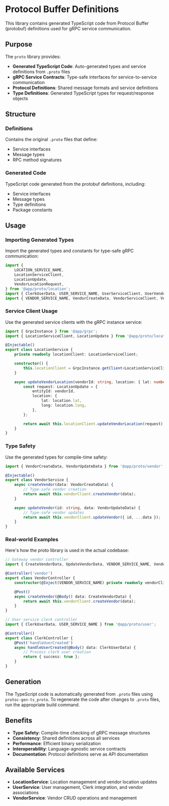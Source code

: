 # Protocol Buffer Definitions

This library contains generated TypeScript code from Protocol Buffer (protobuf) definitions used for gRPC service communication.

## Purpose

The `proto` library provides:

- **Generated TypeScript Code**: Auto-generated types and service definitions from `.proto` files
- **gRPC Service Contracts**: Type-safe interfaces for service-to-service communication
- **Protocol Definitions**: Shared message formats and service definitions
- **Type Definitions**: Generated TypeScript types for request/response objects

## Structure

### Definitions

Contains the original `.proto` files that define:

- Service interfaces
- Message types
- RPC method signatures

### Generated Code

TypeScript code generated from the protobuf definitions, including:

- Service interfaces
- Message types
- Type definitions
- Package constants

## Usage

### Importing Generated Types

Import the generated types and constants for type-safe gRPC communication:

```typescript
import {
	LOCATION_SERVICE_NAME,
	LocationServiceClient,
	LocationUpdate,
	VendorLocationRequest,
} from '@app/proto/location';
import { ClerkUserData, USER_SERVICE_NAME, UserServiceClient, UserVendorData } from '@app/proto/user';
import { VENDOR_SERVICE_NAME, VendorCreateData, VendorServiceClient, VendorUpdateData } from '@app/proto/vendor';
```

### Service Client Usage

Use the generated service clients with the gRPC instance service:

```typescript
import { GrpcInstance } from '@app/grpc';
import { LocationServiceClient, LocationUpdate } from '@app/proto/location';

@Injectable()
export class LocationService {
	private readonly locationClient: LocationServiceClient;

	constructor() {
		this.locationClient = GrpcInstance.getClient<LocationServiceClient>('location-service');
	}

	async updateVendorLocation(vendorId: string, location: { lat: number; long: number }) {
		const request: LocationUpdate = {
			entityId: vendorId,
			location: {
				lat: location.lat,
				long: location.long,
			},
		};

		return await this.locationClient.updateVendorLocation(request);
	}
}
```

### Type Safety

Use the generated types for compile-time safety:

```typescript
import { VendorCreateData, VendorUpdateData } from '@app/proto/vendor';

@Injectable()
export class VendorService {
	async createVendor(data: VendorCreateData) {
		// Type-safe vendor creation
		return await this.vendorClient.createVendor(data);
	}

	async updateVendor(id: string, data: VendorUpdateData) {
		// Type-safe vendor updates
		return await this.vendorClient.updateVendor({ id, ...data });
	}
}
```

### Real-world Examples

Here's how the proto library is used in the actual codebase:

```typescript
// Gateway vendor controller
import { CreateVendorData, UpdateVendorData, VENDOR_SERVICE_NAME, VendorServiceClient } from '@app/proto/vendor';

@Controller('vendor')
export class VendorController {
	constructor(@Inject(VENDOR_SERVICE_NAME) private readonly vendorClient: VendorServiceClient) {}

	@Post()
	async createVendor(@Body() data: CreateVendorData) {
		return await this.vendorClient.createVendor(data);
	}
}
```

```typescript
// User service clerk controller
import { ClerkUserData, USER_SERVICE_NAME } from '@app/proto/user';

@Controller()
export class ClerkController {
	@Post('handleUserCreated')
	async handleUserCreated(@Body() data: ClerkUserData) {
		// Process clerk user creation
		return { success: true };
	}
}
```

## Generation

The TypeScript code is automatically generated from `.proto` files using `protoc-gen-ts_proto`. To regenerate the code after changes to `.proto` files, run the appropriate build command.

## Benefits

- **Type Safety**: Compile-time checking of gRPC message structures
- **Consistency**: Shared definitions across all services
- **Performance**: Efficient binary serialization
- **Interoperability**: Language-agnostic service contracts
- **Documentation**: Protocol definitions serve as API documentation

## Available Services

- **LocationService**: Location management and vendor location updates
- **UserService**: User management, Clerk integration, and vendor associations
- **VendorService**: Vendor CRUD operations and management
